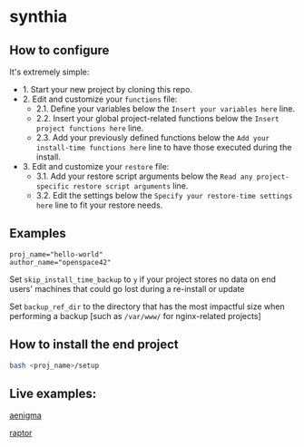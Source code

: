 # synthia

## How to configure

It's extremely simple:

* 1\. Start your new project by cloning this repo.
* 2\. Edit and customize your `functions` file:
    * 2.1\. Define your variables below the `Insert your variables here` line.
    * 2.2\. Insert your global project-related functions below the `Insert project functions here` line.
    * 2.3\. Add your previously defined functions below the `Add your install-time functions here` line to have those executed during the install.
* 3\. Edit and customize your `restore` file:
    * 3.1\. Add your restore script arguments below the `Read any project-specific restore script arguments` line.
    * 3.2\. Edit the settings below the `Specify your restore-time settings here` line to fit your restore needs.

## Examples

```
proj_name="hello-world"
author_name="openspace42"
```

Set `skip_install_time_backup` to `y` if your project stores no data on end users' machines that could go lost during a re-install or update

Set `backup_ref_dir` to the directory that has the most impactful size when performing a backup [such as `/var/www/` for nginx-related projects]

## How to install the end project

```bash
bash <proj_name>/setup
```

## Live examples:

[aenigma](https://github.com/openspace42/aenigma)

[raptor](https://github.com/openspace42/raptor)
